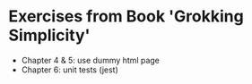 # Exercises from Book 'Grokking Simplicity'

- Chapter 4 & 5: use dummy html page
- Chapter 6: unit tests (jest)
